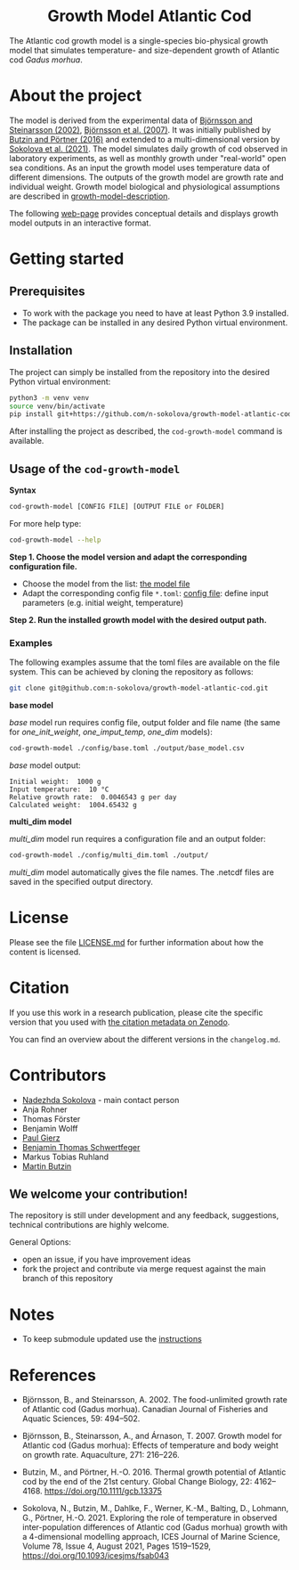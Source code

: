 <!--
SPDX-FileCopyrightText: 2022 Alfred-Wegener-Institut, Helmholtz-Zentrum für Polar- und Meeresforschung (AWI)
SPDX-License-Identifier: MIT
-->


<br />
<h1 align="center">Growth Model Atlantic Cod</h1>

<p align="center">

The Atlantic cod growth model is a single-species bio-physical growth model that simulates temperature- and size-dependent growth of Atlantic cod *Gadus morhua*.

</p>
</div>


<!--===============-->
<!--=== Chapter ===-->
<!--===============-->
# About the project

The model is derived from the experimental data of [Björnsson and Steinarsson (2002)][bjoernsson_2002], [Björnsson et al. (2007)][bjoernsson_2007]. It was initially published by [Butzin and Pörtner (2016)][butzin_2016] and extended to a multi-dimensional version by [Sokolova et al. (2021)][sokolova_2021]. The model simulates daily growth of cod observed in laboratory experiments, as well as monthly growth under "real-world" open sea conditions. As an input the growth model uses temperature data of different dimensions. The outputs of the growth model are growth rate and individual weight. Growth model biological and physiological assumptions are described in [growth-model-description](./docs/growth_model_description.md).

The following [web-page][cod-website] provides conceptual details and displays growth model outputs in an interactive format.

<!--===============-->
<!--=== Chapter ===-->
<!--===============-->
# Getting started

## Prerequisites

* To work with the package you need to have at least Python 3.9 installed.
* The package can be installed in any desired Python virtual environment.

## Installation

The project can simply be installed from the repository into the desired Python
virtual environment:

```bash
python3 -m venv venv
source venv/bin/activate
pip install git+https://github.com/n-sokolova/growth-model-atlantic-cod.git
```

After installing the project as described, the `cod-growth-model` command is
available.

<!--===============-->
<!--=== Chapter ===-->
<!--===============-->

## Usage of the `cod-growth-model`

**Syntax**

```bash
cod-growth-model [CONFIG FILE] [OUTPUT FILE or FOLDER]
```

For more help type:

```bash
cod-growth-model --help
```

**Step 1. Choose the model version and adapt the corresponding configuration file.**

- Choose the model from the list: [the model file](./docs/growth_models.md)
- Adapt the corresponding config file `*.toml`: [config file](./config/): define
  input parameters (e.g. initial weight, temperature)

**Step 2. Run the installed growth model with the desired output path.**

### Examples

The following examples assume that the toml files are available on the file
system. This can be achieved by cloning the repository as follows:

```bash
git clone git@github.com:n-sokolova/growth-model-atlantic-cod.git
```

**base model**

*base* model run requires config file, output folder and file name (the same for *one_init_weight*, *one_imput_temp*, *one_dim* models):

```bash
cod-growth-model ./config/base.toml ./output/base_model.csv
```

*base* model output:

```log
Initial weight:  1000 g
Input temperature:  10 °C
Relative growth rate:  0.0046543 g per day
Calculated weight:  1004.65432 g
```

**multi_dim model**

*multi_dim* model run requires a configuration file and an output folder:

```bash
cod-growth-model ./config/multi_dim.toml ./output/
```

*multi_dim* model automatically gives the file names. The .netcdf files are
saved in the specified output directory.

<!--===============-->
<!--=== Chapter ===-->
<!--===============-->

# License

Please see the file [LICENSE.md](https://gitlab.hzdr.de/awi_paleodyn/growth-model-atlantic-cod/-/blob/master/LICENSE.md) for further information about how the content is licensed.

<!--===============-->
<!--=== Chapter ===-->
<!--===============-->
# Citation

If you use this work in a research publication, please cite the specific version
that you used with [the citation metadata on Zenodo][zenodo].

You can find an overview about the different versions in the `changelog.md`.

<!--===============-->
<!--=== Chapter ===-->
<!--===============-->
# Contributors

- [Nadezhda Sokolova](https://www.linkedin.com/in/nadezhda-sokolova-phd-a6159b26a/) - main contact person
- Anja Rohner
- Thomas Förster
- Benjamin Wolff
- [Paul Gierz](https://github.com/pgierz)
- [Benjamin Thomas Schwertfeger](https://github.com/btschwertfeger)
- Markus Tobias Ruhland
- [Martin Butzin](https://www.marum.de/Dr.-martin-butzin.html)

## We welcome your contribution!

The repository is still under development and any feedback, suggestions,
technical contributions are highly welcome.

General Options:

- open an issue, if you have improvement ideas
- fork the project and contribute via merge request against the main branch of
  this repository

# Notes

- To keep submodule updated use the [instructions](https://devconnected.com/how-to-add-and-update-git-submodules/)

# References
- Björnsson, B., and Steinarsson, A. 2002. The food-unlimited growth rate of Atlantic cod (Gadus morhua). Canadian Journal of Fisheries and Aquatic Sciences, 59: 494–502. <p></p>


- Björnsson, B., Steinarsson, A., and Árnason, T. 2007. Growth model for Atlantic cod (Gadus morhua): Effects of temperature and body weight on growth rate. Aquaculture, 271: 216–226. <p></p>


- Butzin, M., and Pörtner, H.-O. 2016. Thermal growth potential of Atlantic cod by the end of the 21st century. Global Change Biology, 22: 4162–4168. https://doi.org/10.1111/gcb.13375  <p></p>


- Sokolova, N., Butzin, M., Dahlke, F., Werner, K.-M., Balting, D., Lohmann, G., Pörtner, H.-O. 2021. Exploring the role of temperature in observed inter-population differences of Atlantic cod (Gadus morhua) growth with a 4-dimensional modelling approach, ICES Journal of Marine Science, Volume 78, Issue 4, August 2021, Pages 1519–1529, https://doi.org/10.1093/icesjms/fsab043


<!---- Literature ---->
[bjoernsson_2002]: https://cdnsciencepub.com/doi/10.1139/f02-028
[bjoernsson_2007]: https://www.sciencedirect.com/science/article/pii/S0044848607005182
[butzin_2016]: https://onlinelibrary.wiley.com/doi/10.1111/gcb.13375
[sokolova_2021]: https://academic.oup.com/icesjms/article/78/4/1519/6207631?login=true

<!---- Links ---->
[zenodo]: https://doi.org/10.5281/zenodo.6705792
[download-wheel]: https://codebase.helmholtz.cloud/api/v4/projects/4188/jobs/artifacts/master/raw/dist/growth_model-1.0.1-py3-none-any.whl?job=build_wheel_package
[cod-website]: https://btschwertfeger.github.io/Growth-Model-Website/
[pip-autoremove]: https://github.com/invl/pip-autoremove
[growth-model-description]: https://gitlab.hzdr.de/awi_paleodyn/growth-model-atlantic-cod/-/blob/master/growth_model_description.md


